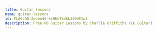 ```yaml
---
title: Guitar lessons
name: guitar-lessons
id: PLA0cAQ-2uoeo4d-k69kkTkekL300dFIwl
description: Free HD Guitar Lessons by Charlie Griffiths (CG Guitar)
---
```

